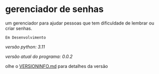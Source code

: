 # gerenciador de senhas
um gerenciador para ajudar pessoas que tem dificuldade de lembrar ou criar senhas.

```Em Desenvolvimento```


*versão python: 3.11*

*versão atual do programa: 0.0.2*



olhe o <a href="https://github.com/Filipi565/gerenciador-de-senhas/blob/b5446e0146e9c7587370d4eb6ca88cfa163bf4e9/VERSIONINFO.md" target="_blank" rel="noopener noreferrer">VERSIONINFO.md</a> para detalhes da versão

